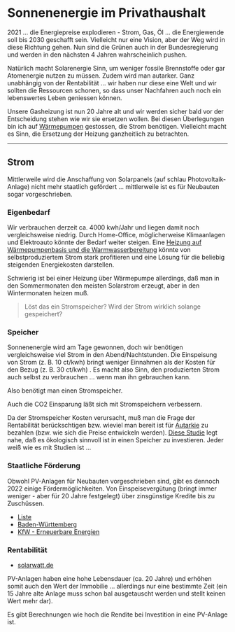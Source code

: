# Sonnenenergie im Privathaushalt

2021 ... die Energiepreise explodieren - Strom, Gas, Öl ... die Energiewende soll bis 2030 geschafft sein. Vielleicht nur eine Vision, aber der Weg wird in diese Richtung gehen. Nun sind die Grünen auch in der Bundesregierung und werden in den nächsten 4 Jahren wahrscheinlich pushen.

Natürlich macht Solarenergie Sinn, um weniger fossile Brennstoffe oder gar Atomenergie nutzen zu müssen. Zudem wird man autarker. Ganz unabhängig von der Rentabilität ... wir haben nur diese eine Welt und wir sollten die Ressourcen schonen, so dass unser Nachfahren auch noch ein lebenswertes Leben geniessen können.

Unsere Gasheizung ist nun 20 Jahre alt und wir werden sicher bald vor der Entscheidung stehen wie wir sie ersetzen wollen. Bei diesen Überlegungen bin ich auf [Wärmepumpen](wärmepumpe.md) gestossen, die Strom benötigen. Vielleicht macht es Sinn, die Ersetzung der Heizung ganzheitlich zu betrachten.

---

## Strom

Mittlerweile wird die Anschaffung von Solarpanels (auf schlau Photovoltaik-Anlage) nicht mehr staatlich gefördert ... mittlerweile ist es für Neubauten sogar vorgeschrieben.

### Eigenbedarf

Wir verbrauchen derzeit ca. 4000 kwh/Jahr und liegen damit noch vergleichsweise niedrig. Durch Home-Office, möglicherweise Klimaanlagen und Elektroauto könnte der Bedarf weiter steigen. Eine [Heizung auf Wärmepumpenbasis und die Warmwasserbereitung](https://www.solarwatt.de/loesungen/unser-systemansatz/alles-aus-einer-hand/saubere-waerme) könnte von selbstproduziertem Strom stark profitieren und eine Lösung für die beliebig steigenden Energiekosten darstellen.

Schwierig ist bei einer Heizung über Wärmepumpe allerdings, daß man in den Sommermonaten den meisten Solarstrom erzeugt, aber in den Wintermonaten heizen muß.

> Löst das ein Stromspeicher? Wird der Strom wirklich solange gespeichert?

### Speicher

Sonnenenergie wird am Tage gewonnen, doch wir benötigen vergleichsweise viel Strom in den Abend/Nachtstunden. Die Einspeisung von Strom (z. B. 10 ct/kwh) bringt weniger Einnahmen als der Kosten für den Bezug (z. B. 30 ct/kwh) . Es macht also Sinn, den produzierten Strom auch selbst zu verbrauchen ... wenn man ihn gebrauchen kann.

Also benötigt man einen Stromspeicher.

Auch die CO2 Einsparung läßt sich mit Stromspeichern verbessern.

Da der Stromspeicher Kosten verursacht, muß man die Frage der Rentabilität berückschtigen bzw. wieviel man bereit ist für [Autarkie](https://www.solarwatt.de/ratgeber/eigenverbrauch-optimieren) zu bezahlen (bzw. wie sich die Preise entwickeln werden). [Diese Studie](https://www.eupd-research.com/heimspeicher-verdoppelt-co2-einsparung-der-photovoltaik-anlage-im-haushalt/) legt nahe, daß es ökologisch sinnvoll ist in einen Speicher zu investieren. Jeder weiß wie es mit Studien ist ...

### Staatliche Förderung

Obwohl PV-Anlagen für Neubauten vorgeschrieben sind, gibt es dennoch 2022 einige Fördermöglichkeiten. Von Einspeisevergütung (bringt immer weniger - aber für 20 Jahre festgelegt) über zinsgünstige Kredite bis zu Zuschüssen.

* [Liste](https://www.foerderdatenbank.de/FDB/DE/Home/home.html?source=solarwatt.de&medium=Website&referrer=solarwatt.de/ratgeber/photovoltaik-kosten)
* [Baden-Württemberg](https://um.baden-wuerttemberg.de/de/energie/informieren-beraten-foerdern/foerderprogramme/regionale-pv-netzwerke/)
* [KfW - Erneuerbare Energien](https://www.kfw.de/inlandsfoerderung/Unternehmen/Energie-Umwelt/F%C3%B6rderprodukte/Erneuerbare-Energien-Standard-(270)/)

### Rentabilität

* [solarwatt.de](https://www.solarwatt.de/ratgeber/photovoltaik-kosten)

PV-Anlagen haben eine hohe Lebensdauer (ca. 20 Jahre) und erhöhen somit auch den Wert der Immobilie ... allerdings nur eine bestimmte Zeit (ein 15 Jahre alte Anlage muss schon bal ausgetauscht werden und stellt keinen Wert mehr dar).

Es gibt Berechnungen wie hoch die Rendite bei Investition in eine PV-Anlage ist.
